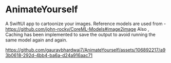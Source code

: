 # AnimateYourself
A SwiftUI app to cartoonize your images.
Reference models are used from - https://github.com/john-rocky/CoreML-Models#image2image
Also , Caching has been implemented to save the output to avoid running the same model again and again.




https://github.com/gauravbhardwaj7/AnimateYourself/assets/106892217/a93b0618-292d-4bb4-ba6a-d24a916aac71



